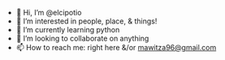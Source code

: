 - 👋 Hi, I’m @elcipotio
- 👀 I’m interested in people, place, & things!
- 🌱 I’m currently learning python  
- 💞️ I’m looking to collaborate on anything
- 📫 How to reach me: right here &/or mawitza96@gmail.com

<!---
elcipotio/elcipotio is a ✨ special ✨ repository because its `README.md` (this file) appears on your GitHub profile.
You can click the Preview link to take a look at your changes.
--->
